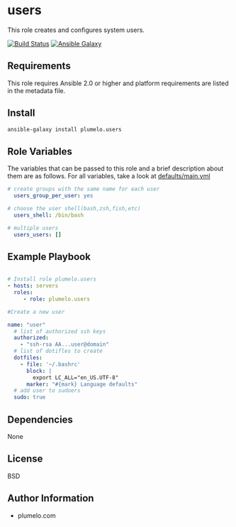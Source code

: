 users
=========

This role creates and configures system users.

[![Build Status](https://travis-ci.org/plumelo/ansible-role-users.svg?branch=master)](https://travis-ci.org/plumelo/ansible-role-users)
[![Ansible Galaxy](https://img.shields.io/badge/style-plumelo.users-blue.svg?style=flat&label=roles&test=plumelo.users)](https://galaxy.ansible.com/plumelo/users/)

Requirements
------------

This role requires Ansible 2.0 or higher and platform requirements are listed in the metadata file.

Install
-------

```sh
ansible-galaxy install plumelo.users
```

Role Variables
--------------

The variables that can be passed to this role and a brief description about them are as follows.
For all variables, take a look at [defaults/main.yml](https://github.com/plumelo/ansible-role-users/blob/master/defaults/main.yml)

```yaml
# create groups with the same name for each user
  users_group_per_user: yes

# choose the user shell(bash,zsh,fish,etc)
  users_shell: /bin/bash

# multiple users
  users_users: []
```
Example Playbook
----------------
```yaml

# Install role plumelo.users
- hosts: servers
  roles:
     - role: plumelo.users

#Create a new user

name: "user"
  # list of authorized ssh keys 
  authorized:
    - "ssh-rsa AA...user@domain"
  # list of dotifles to create
  dotfiles:
    - file: '~/.bashrc'
      block: |
        export LC_ALL="en_US.UTF-8"
      marker: "#{mark} Language defaults"
  # add user to sudoers
  sudo: true
```
  Dependencies
  ------------

None

License
-------

BSD

Author Information
------------------

- plumelo.com
